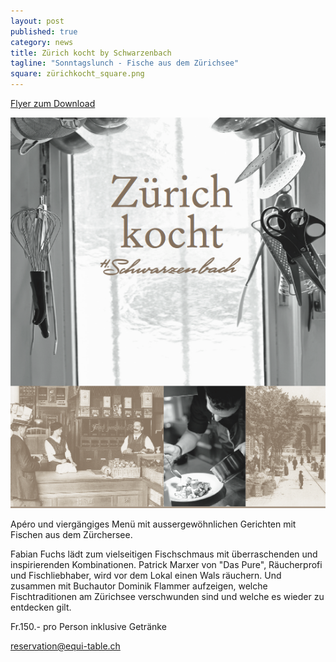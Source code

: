 ```yaml
---
layout: post
published: true
category: news
title: Zürich kocht by Schwarzenbach
tagline: "Sonntagslunch - Fische aus dem Zürichsee"
square: zürichkocht_square.png
---
```


[Flyer zum Download](http://equi-table.ch/assets/Zurich-Koch_Flyer.pdf)


![zuri_kocht.png](/assets/images/galerie/zuri_kocht.png)

Apéro und viergängiges Menü mit aussergewöhnlichen Gerichten mit Fischen aus dem Zürchersee.

Fabian Fuchs lädt zum vielseitigen Fischschmaus mit überraschenden und inspirierenden Kombinationen. Patrick Marxer von "Das Pure", Räucherprofi und Fischliebhaber, wird vor dem Lokal einen Wals räuchern. Und zusammen mit Buchautor Dominik Flammer aufzeigen, welche Fischtraditionen am Zürichsee verschwunden sind und welche es wieder zu entdecken gilt.

Fr.150.- pro Person inklusive Getränke

reservation@equi-table.ch



